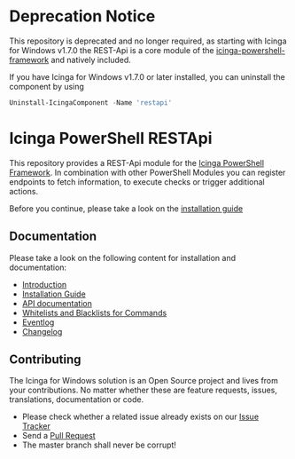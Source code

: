 # Deprecation Notice

This repository is deprecated and no longer required, as starting with Icinga for Windows v1.7.0 the REST-Api is a core module of the [icinga-powershell-framework](https://github.com/Icinga/icinga-powershell-framework) and natively included.

If you have Icinga for Windows v1.7.0 or later installed, you can uninstall the component by using

```powershell
Uninstall-IcingaComponent -Name 'restapi'
```

# Icinga PowerShell RESTApi

This repository provides a REST-Api module for the [Icinga PowerShell Framework](https://icinga.com/docs/windows). In combination with other PowerShell Modules you can register endpoints to fetch information, to execute checks or trigger additional actions.

Before you continue, please take a look on the [installation guide](doc/02-Installation.md)

## Documentation

Please take a look on the following content for installation and documentation:

* [Introduction](doc/01-Introduction.md)
* [Installation Guide](doc/02-Installation.md)
* [API documentation](doc/03-API-Documentation.md)
* [Whitelists and Blacklists for Commands](doc/04-Whitelist-and-Blacklists-for-Commands.md)
* [Eventlog](doc/20-Eventlog.md)
* [Changelog](doc/31-Changelog.md)

## Contributing

The Icinga for Windows solution is an Open Source project and lives from your contributions. No matter whether these are feature requests, issues, translations, documentation or code.

* Please check whether a related issue already exists on our [Issue Tracker](https://github.com/Icinga/icinga-powershell-restapi/issues)
* Send a [Pull Request](https://github.com/Icinga/icinga-powershell-restapi/pulls)
* The master branch shall never be corrupt!
